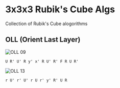 3x3x3 Rubik's Cube Algs
=======================
Collection of Rubik's Cube alogorithms

OLL (Orient Last Layer)
-----------------------
![OLL 09](https://github.com/huntca/rubiks-cube-algs/raw/master/images/oll/oll09.gif)

    U R' U' R y' x' R U' R' F R U R'

![OLL 13](https://github.com/huntca/rubiks-cube-algs/raw/master/images/oll/oll13.gif)

    r U' r' U' r U r' y' R' U R
